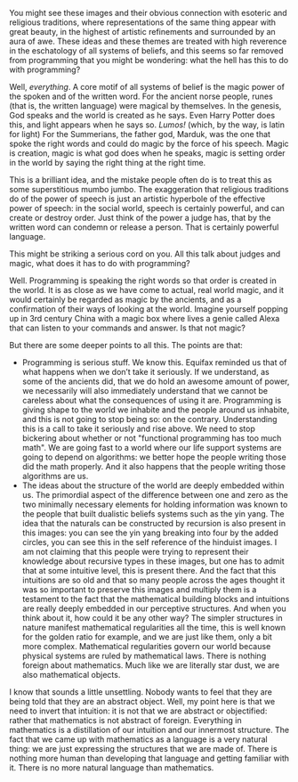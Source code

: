 You might see these images and their obvious connection with esoteric and religious traditions, where representations of the same thing appear with great beauty, in the highest of artistic refinements and surrounded by an aura of awe. These ideas and these themes are treated with high reverence in the eschatology of all systems of beliefs, and this seems so far removed from programming that you might be wondering: what the hell has this to do with programming?

Well, _everything_. A core motif of all systems of belief is the magic power of the spoken and of the written word. For the ancient norse people, runes (that is, the written language) were magical by themselves. In the genesis, God speaks and the world is created as he says. Even Harry Potter does this, and light appears when he says so. _Lumos!_ (which, by the way, is latin for light) For the Summerians, the father god, Marduk, was the one that spoke the right words and could do magic by the force of his speech. Magic is creation, magic is what god does when he speaks, magic is setting order in the world by saying the right thing at the right time.

This is a brilliant idea, and the mistake people often do is to treat this as some superstitious mumbo jumbo. The exaggeration that religious traditions do of the power of speech is just an artistic hyperbole of the effective power of speech: in the social world, speech is certainly powerful, and can create or destroy order. Just think of the power a judge has, that by the written word can condemn or release a person. That is certainly powerful language.

This might be striking a serious cord on you. All this talk about judges and magic, what does it has to do with programming?

Well. Programming is speaking the right words so that order is created in the world. It is as close as we have come to actual, real world magic, and it would certainly be regarded as magic by the ancients, and as a confirmation of their ways of looking at the world. Imagine yourself popping up in 3rd century China with a magic box where lives a genie called Alexa that can listen to your commands and answer. Is that not magic?

But there are some deeper points to all this. The points are that:

- Programming is serious stuff. We know this. Equifax reminded us that of what happens when we don’t take it seriously. If we understand, as some of the ancients did, that we do hold an awesome amount of power, we necessarily will also immediately understand that we cannot be careless about what the consequences of using it are. Programming is giving shape to the world we inhabite and the people around us inhabite, and this is not going to stop being so: on the contrary. Understanding this is a call to take it seriously and rise above. We need to stop bickering about whether or not "functional programming has too much math". We are going fast to a world where our life support systems are going to depend on algorithms: we better hope the people writing those did the math properly. And it also happens that the people writing those algorithms are us.
- The ideas about the structure of the world are deeply embedded within us. The primordial aspect of the difference between one and zero as the two minimally necessary elements for holding information was known to the people that built dualistic beliefs systems such as the yin yang. The idea that the naturals can be constructed by recursion is also present in this images: you can see the yin yang breaking into four by the added circles, you can see this in the self reference of the hinduist images. I am not claiming that this people were trying to represent their knowledge about recursive types in these images, but one has to admit that at some intuitive level, this is present there. And the fact that this intuitions are so old and that so many people across the ages thought it was so important to preserve this images and multiply them is a testament to the fact that the mathematical building blocks and intuitions are really deeply embedded in our perceptive structures. And when you think about it, how could it be any other way? The simpler structures in nature manifest mathematical regularities all the time, this is well known for the golden ratio for example, and we are just like them, only a bit more complex. Mathematical regularities govern our world because physical systems are ruled by mathematical laws. There is nothing foreign about mathematics. Much like we are literally star dust, we are also mathematical objects.

I know that sounds a little unsettling. Nobody wants to feel that they are being told that they are an abstract object. Well, my point here is that we need to invert that intuition: it is not that we are abstract or objectified: rather that mathematics is not abstract of foreign. Everything in mathematics is a distillation of our intuition and our innermost structure. The fact that we came up with mathematics as a language is a very natural thing: we are just expressing the structures that we are made of. There is nothing more human than developing that language and getting familiar with it. There is no more natural language than mathematics.
